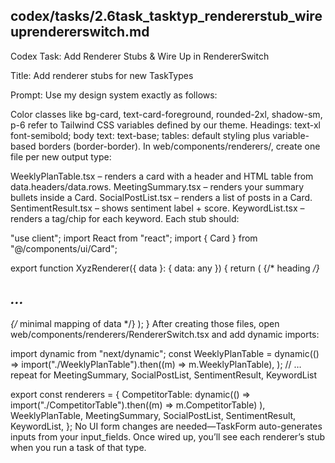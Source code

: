 ## codex/tasks/2.6task_tasktyp_rendererstub_wireuprendererswitch.md

Codex Task: Add Renderer Stubs & Wire Up in RendererSwitch

Title:
Add renderer stubs for new TaskTypes

Prompt:
Use my design system exactly as follows:

Color classes like bg-card, text-card-foreground, rounded-2xl, shadow-sm, p-6 refer to Tailwind CSS variables defined by our theme.
Headings: text-xl font-semibold; body text: text-base; tables: default styling plus variable-based borders (border-border).
In web/components/renderers/, create one file per new output type:

WeeklyPlanTable.tsx – renders a card with a header and HTML table from data.headers/data.rows.
MeetingSummary.tsx – renders your summary bullets inside a Card.
SocialPostList.tsx – renders a list of posts in a Card.
SentimentResult.tsx – shows sentiment label + score.
KeywordList.tsx – renders a tag/chip for each keyword.
Each stub should:

"use client";
import React from "react";
import { Card } from "@/components/ui/Card";

export function XyzRenderer({ data }: { data: any }) {
  return (
    <Card className="bg-card text-card-foreground rounded-2xl shadow-sm p-6">
      {/* heading */}
      <h2 className="text-xl font-semibold mb-4">…</h2>
      {/* minimal mapping of data */}
    </Card>
  );
}
After creating those files, open web/components/renderers/RendererSwitch.tsx and add dynamic imports:

import dynamic from "next/dynamic";
const WeeklyPlanTable = dynamic(() =>
  import("./WeeklyPlanTable").then((m) => m.WeeklyPlanTable),
);
// …repeat for MeetingSummary, SocialPostList, SentimentResult, KeywordList

export const renderers = {
  CompetitorTable: dynamic(() =>
    import("./CompetitorTable").then((m) => m.CompetitorTable)
  ),
  WeeklyPlanTable,
  MeetingSummary,
  SocialPostList,
  SentimentResult,
  KeywordList,
};
No UI form changes are needed—TaskForm auto-generates inputs from your input_fields. Once wired up, you’ll see each renderer’s stub when you run a task of that type.